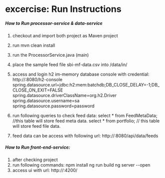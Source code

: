 # excercise: Run Instructions

##### How to Run processor-service & data-service

1. checkout and import both project as Maven project
2. run mvn clean install
3. run the ProcessorService.java (main)
4. place the sample feed file sbi-mf-data.csv into /data/in/
5. access and login h2 im-memory database console with credential:
	http://<host>:8080/h2-console
	spring.datasource.url=jdbc:h2:mem:batchdb;DB_CLOSE_DELAY=-1;DB_CLOSE_ON_EXIT=FALSE
	spring.datasource.driverClassName=org.h2.Driver
	spring.datasource.username=sa
	spring.datasource.password=password
	
6. run following queries to check feed data:
	select * from FeedMetaData; //this table will store feed meta data.
	select * from portfolio; // this table will store feed file data.
7. feed data can be access with following url:
	http://<host>:8080/api/data/feeds

##### How to Run front-end-service:
1. after checking project
2. run following commands:
	npm install
	ng run build
	ng server --open
3. access ui with url:
	http://<host>:4200/

